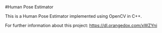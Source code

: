 #Human Pose Estimator

This is a Human Pose Estimator implemented using OpenCV in C++.

For further information about this project: https://dl.orangedox.com/xWZYni
